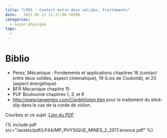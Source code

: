 ```yaml
---
title: "LP01 : Contact entre deux solides. Frottements"
date:   2021-05-12 11:17:00 +0100
categories:
  - Leçon physique
tags:
  - 
---
```


# Biblio
- Perez, Mécanique : Fondements et applications chapitres 16 (contact
entre deux solides, aspect cinématique), 19 (Lois de Coulomb), et 20 (aspect
énergétique)
- BFR Mécanique chapitre 15
- PUF Bouloumié chapitres 1, 3, et 6
- http://www.tangentex.com/CordeViolon.htm pour le traitement du stick-slip
dans le cas de la corde de violon.

Courbes sr ce sujet :[Lien du PDF](/assets/pdf/LP44/MP_PHYSIQUE_MINES_2_2017.enonce.pdf)

{% include pdf src="/assets/pdf/LP44/MP_PHYSIQUE_MINES_2_2017.enonce.pdf" %}


